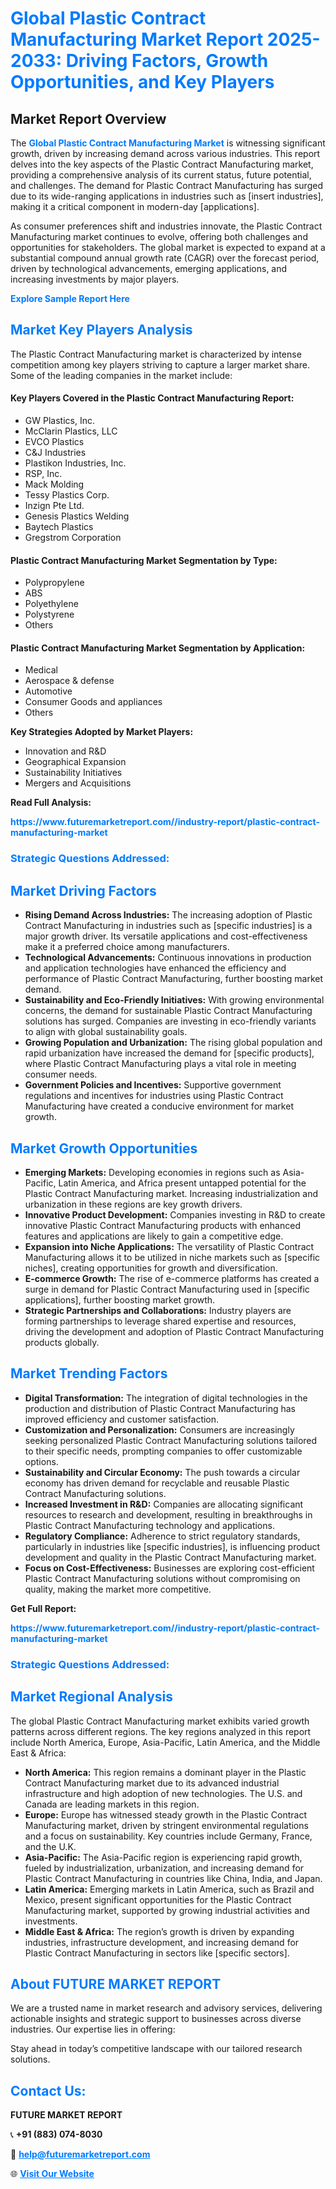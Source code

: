 <h1 style="color: #007BFF;">Global Plastic Contract Manufacturing Market Report 2025-2033: Driving Factors, Growth Opportunities, and Key Players</h1>

<section id="overview">
<h2>Market Report Overview</h2>
<p>The <a href="https://www.futuremarketreport.com//industry-report/plastic-contract-manufacturing-market" style="color: #007BFF; text-decoration: none;"><strong>Global Plastic Contract Manufacturing Market</strong></a> is witnessing significant growth, driven by increasing demand across various industries. This report delves into the key aspects of the Plastic Contract Manufacturing market, providing a comprehensive analysis of its current status, future potential, and challenges. The demand for Plastic Contract Manufacturing has surged due to its wide-ranging applications in industries such as [insert industries], making it a critical component in modern-day [applications].</p>
<p>As consumer preferences shift and industries innovate, the Plastic Contract Manufacturing market continues to evolve, offering both challenges and opportunities for stakeholders. The global market is expected to expand at a substantial compound annual growth rate (CAGR) over the forecast period, driven by technological advancements, emerging applications, and increasing investments by major players.</p>
</section>

<section id="overview">
<p><a href="https://www.futuremarketreport.com//request-sample/reportId=45674" style="color: #007BFF; text-decoration: none;"><strong>Explore Sample Report Here</strong></a></p>
</section>

<section id="key-players">
<h2 style="color: #007BFF;">Market Key Players Analysis</h2>
<p>The Plastic Contract Manufacturing market is characterized by intense competition among key players striving to capture a larger market share. Some of the leading companies in the market include:</p>
<h4>Key Players Covered in the Plastic Contract Manufacturing Report:</h4>
<ul><li>GW Plastics, Inc.</li><li>McClarin Plastics, LLC</li><li>EVCO Plastics</li><li>C&amp;J Industries</li><li>Plastikon Industries, Inc.</li><li>RSP, Inc.</li><li>Mack Molding</li><li>Tessy Plastics Corp.</li><li>Inzign Pte Ltd.</li><li>Genesis Plastics Welding</li><li>Baytech Plastics</li><li>Gregstrom Corporation</li></ul>
<h4>Plastic Contract Manufacturing Market Segmentation by Type:</h4>
<ul><li>Polypropylene</li><li>ABS</li><li>Polyethylene</li><li>Polystyrene</li><li>Others</li></ul>

<h4>Plastic Contract Manufacturing Market Segmentation by Application:</h4>
<ul><li>Medical</li><li>Aerospace &amp; defense</li><li>Automotive</li><li>Consumer Goods and appliances</li><li>Others</li></ul>
<p><strong>Key Strategies Adopted by Market Players:</strong></p>
<ul>
<li>Innovation and R&D</li>
<li>Geographical Expansion</li>
<li>Sustainability Initiatives</li>
<li>Mergers and Acquisitions</li>
</ul>
</section>

<section>
<p><strong>Read Full Analysis: </strong></p><a href="https://www.futuremarketreport.com//industry-report/plastic-contract-manufacturing-market" style="color: #007BFF; text-decoration: none;"><strong>https://www.futuremarketreport.com//industry-report/plastic-contract-manufacturing-market</strong></a>
<h3 style="color: #007BFF;">Strategic Questions Addressed:</h3>
</section>

<section id="driving-factors">
<h2 style="color: #007BFF;">Market Driving Factors</h2>
<ul>
<li><strong>Rising Demand Across Industries:</strong> The increasing adoption of Plastic Contract Manufacturing in industries such as [specific industries] is a major growth driver. Its versatile applications and cost-effectiveness make it a preferred choice among manufacturers.</li>
<li><strong>Technological Advancements:</strong> Continuous innovations in production and application technologies have enhanced the efficiency and performance of Plastic Contract Manufacturing, further boosting market demand.</li>
<li><strong>Sustainability and Eco-Friendly Initiatives:</strong> With growing environmental concerns, the demand for sustainable Plastic Contract Manufacturing solutions has surged. Companies are investing in eco-friendly variants to align with global sustainability goals.</li>
<li><strong>Growing Population and Urbanization:</strong> The rising global population and rapid urbanization have increased the demand for [specific products], where Plastic Contract Manufacturing plays a vital role in meeting consumer needs.</li>
<li><strong>Government Policies and Incentives:</strong> Supportive government regulations and incentives for industries using Plastic Contract Manufacturing have created a conducive environment for market growth.</li>
</ul>
</section>

<section id="growth-opportunities">
<h2 style="color: #007BFF;">Market Growth Opportunities</h2>
<ul>
<li><strong>Emerging Markets:</strong> Developing economies in regions such as Asia-Pacific, Latin America, and Africa present untapped potential for the Plastic Contract Manufacturing market. Increasing industrialization and urbanization in these regions are key growth drivers.</li>
<li><strong>Innovative Product Development:</strong> Companies investing in R&D to create innovative Plastic Contract Manufacturing products with enhanced features and applications are likely to gain a competitive edge.</li>
<li><strong>Expansion into Niche Applications:</strong> The versatility of Plastic Contract Manufacturing allows it to be utilized in niche markets such as [specific niches], creating opportunities for growth and diversification.</li>
<li><strong>E-commerce Growth:</strong> The rise of e-commerce platforms has created a surge in demand for Plastic Contract Manufacturing used in [specific applications], further boosting market growth.</li>
<li><strong>Strategic Partnerships and Collaborations:</strong> Industry players are forming partnerships to leverage shared expertise and resources, driving the development and adoption of Plastic Contract Manufacturing products globally.</li>
</ul>
</section>

<section id="trending-factors">
<h2 style="color: #007BFF;">Market Trending Factors</h2>
<ul>
<li><strong>Digital Transformation:</strong> The integration of digital technologies in the production and distribution of Plastic Contract Manufacturing has improved efficiency and customer satisfaction.</li>
<li><strong>Customization and Personalization:</strong> Consumers are increasingly seeking personalized Plastic Contract Manufacturing solutions tailored to their specific needs, prompting companies to offer customizable options.</li>
<li><strong>Sustainability and Circular Economy:</strong> The push towards a circular economy has driven demand for recyclable and reusable Plastic Contract Manufacturing solutions.</li>
<li><strong>Increased Investment in R&D:</strong> Companies are allocating significant resources to research and development, resulting in breakthroughs in Plastic Contract Manufacturing technology and applications.</li>
<li><strong>Regulatory Compliance:</strong> Adherence to strict regulatory standards, particularly in industries like [specific industries], is influencing product development and quality in the Plastic Contract Manufacturing market.</li>
<li><strong>Focus on Cost-Effectiveness:</strong> Businesses are exploring cost-efficient Plastic Contract Manufacturing solutions without compromising on quality, making the market more competitive.</li>
</ul>
</section>

<section>
<p><strong>Get Full Report: </strong></p><a href="https://www.futuremarketreport.com//industry-report/plastic-contract-manufacturing-market" style="color: #007BFF; text-decoration: none;"><strong>https://www.futuremarketreport.com//industry-report/plastic-contract-manufacturing-market</strong></a>
<h3 style="color: #007BFF;">Strategic Questions Addressed:</h3>
</section>


<section id="regional-analysis">
<h2 style="color: #007BFF;">Market Regional Analysis</h2>
<p>The global Plastic Contract Manufacturing market exhibits varied growth patterns across different regions. The key regions analyzed in this report include North America, Europe, Asia-Pacific, Latin America, and the Middle East & Africa:</p>
<ul>
<li><strong>North America:</strong> This region remains a dominant player in the Plastic Contract Manufacturing market due to its advanced industrial infrastructure and high adoption of new technologies. The U.S. and Canada are leading markets in this region.</li>
<li><strong>Europe:</strong> Europe has witnessed steady growth in the Plastic Contract Manufacturing market, driven by stringent environmental regulations and a focus on sustainability. Key countries include Germany, France, and the U.K.</li>
<li><strong>Asia-Pacific:</strong> The Asia-Pacific region is experiencing rapid growth, fueled by industrialization, urbanization, and increasing demand for Plastic Contract Manufacturing in countries like China, India, and Japan.</li>
<li><strong>Latin America:</strong> Emerging markets in Latin America, such as Brazil and Mexico, present significant opportunities for the Plastic Contract Manufacturing market, supported by growing industrial activities and investments.</li>
<li><strong>Middle East & Africa:</strong> The region’s growth is driven by expanding industries, infrastructure development, and increasing demand for Plastic Contract Manufacturing in sectors like [specific sectors].</li>
</ul>
</section>

<footer>
<h2 style="color: #007BFF;">About FUTURE MARKET REPORT</h2>
<p>We are a trusted name in market research and advisory services, delivering actionable insights and strategic support to businesses across diverse industries. Our expertise lies in offering:</p>

<p>Stay ahead in today’s competitive landscape with our tailored research solutions.</p>

<h2 style="color: #007BFF;">Contact Us:</h2>
<p><strong>FUTURE MARKET REPORT</strong></p>
<p>📞 <strong>+91 (883) 074-8030</strong></p>
<p>📧 <strong><a href="mailto:help@futuremarketreport.com" style="color: #007BFF;">help@futuremarketreport.com</a></strong></p>
<p>🌐 <strong><a href="https://www.futuremarketreport.com/" style="color: #007BFF;">Visit Our Website</a></strong></p>
</footer>